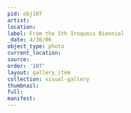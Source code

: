 ```yaml
---
pid: obj107
artist: 
location: 
label: From the 5th Iroquois Biennial
_date: 4/30/06
object_type: photo
current_location: 
source: 
order: '107'
layout: gallery_item
collection: visual-gallery
thumbnail: 
full: 
manifest: 
---
```

